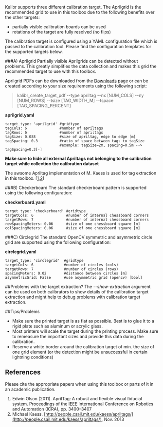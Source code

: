 Kalibr supports three different calibration target. The Aprilgrid is the recommended grid to use in this toolbox due to the following benefits over the other targets:

* partially visible calibration boards can be used
* rotations of the target are fully resolved (no flips)

The calibration target is configured using a YAML configuration file which is passed to the calibration tool. Please find the configuration templates for the supported targets below.

###A) Aprilgrid
Partially visible Aprilgrids can be detected without problems. This greatly simplifies the data collection and makes this grid the recommended target to use with this toolbox.

Aprilgrid PDFs can be downloaded from the [Downloads](downloads) page or can be created according to your size requirements using the following script:
> kalibr_create_target_pdf --type apriltag --nx [NUM_COLS] --ny [NUM_ROWS] --tsize [TAG_WIDTH_M] --tspace [TAG_SPACING_PERCENT]

**aprilgrid.yaml**
```
target_type: 'aprilgrid' #gridtype
tagCols: 6               #number of apriltags
tagRows: 6               #number of apriltags
tagSize: 0.088           #size of apriltag, edge to edge [m]
tagSpacing: 0.3          #ratio of space between tags to tagSize
                         #example: tagSize=2m, spacing=0.5m --> tagSpacing=0.3[-]
```

**Make sure to hide all external Apriltags not belonging to the calibration target while collection the calibration dataset**

The awsome Apriltag implementation of M. Kaess is used for tag extraction in this toolbox. [[1](#olson),[2](#olson)]

###B) Checkerboard
The standard checkerboard pattern is supported using the following configuration:

**checkerboard.yaml**
```
target_type: 'checkerboard' #gridtype
targetCols: 6               #number of internal chessboard corners
targetRows: 7               #number of internal chessboard corners
rowSpacingMeters: 0.06      #size of one chessboard square [m]
colSpacingMeters: 0.06      #size of one chessboard square [m]
```

###C) Circlegrid
The standard OpenCV symmetric and asymmetric circle grid are supported using the following configuration:

**circlegrid.yaml**
```
target_type: 'circlegrid'  #gridtype
targetCols: 6              #number of circles (cols)
targetRows: 7              #number of circles (rows)
spacingMeters: 0.02        #distance between circles [m]
asymmetricGrid: False      #use asymmetric grid (opencv) [bool]
```

##Problems with the target extraction?
The *--show-extraction* argument can be used on both calibrators to show details of the calibration target extraction and might help to debug problems with calibration target extraction.

##Tips/Problems
* Make sure the printed target is as flat as possible. Best is to glue it to a rigid plate such as aluminum or acrylic glass.
* Most printers will scale the target during the printing process. Make sure to remeasure the important sizes and provide this data during the calibration.
* Reserve a white border around the calibration target of min. the size of one grid element (or the detection might be unsuccessful in certain lightning conditions)

## References
Please cite the appropriate papers when using this toolbox or parts of it in an academic publication.

1. <a name="olson"></a>Edwin Olson (2011). AprilTag: A robust and flexible visual fiducial system. Proceedings of the IEEE International Conference on Robotics and Automation (ICRA), pp. 3400–3407
1. <a name="kaess"></a>Michael Kaess. [http://people.csail.mit.edu/kaess/apriltags/](http://people.csail.mit.edu/kaess/apriltags/), Nov. 2013



